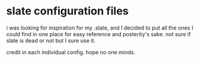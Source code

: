 # slate configuration files

i was looking for inspiration for my .slate, and I decided to put all the ones I could find in one place for easy reference and posterity's sake. not sure if slate is dead or not but I sure use it.

credit in each individual config. hope no one minds.